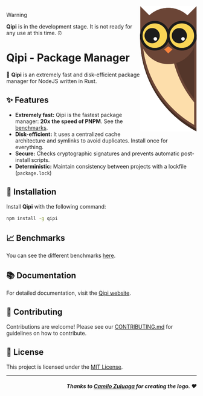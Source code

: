 <img src="./.github/logo.png" width="150px" align="right" />

> [!WARNING] 
> **Qipi** is in the development stage. It is not ready for any use at this time. ⏰

# Qipi - Package Manager

🦉 **Qipi** is an extremely fast and disk-efficient package manager for NodeJS written in Rust.

## ✨ Features

- **Extremely fast:** Qipi is the fastest package manager: **20x the speed of PNPM**. See the [benchmarks](./benches).
- **Disk-efficient:** It uses a centralized cache architecture and symlinks to avoid duplicates. Install once for everything.
- **Secure:** Checks cryptographic signatures and prevents automatic post-install scripts.
- **Deterministic:** Maintain consistency between projects with a lockfile (`package.lock`)

## 🚀 Installation

Install **Qipi** with the following command:

```bash
npm install -g qipi
```

## 📈 Benchmarks

You can see the different benchmarks [here](./benches).

## 📚 Documentation

For detailed documentation, visit the [Qipi website](https://qipi.pages.dev).

## 🤝 Contributing

Contributions are welcome! Please see our [CONTRIBUTING.md](./CONTRIBUTING.md) for guidelines on how to contribute.

## 📄 License

This project is licensed under the [MIT License](./LICENSE).

<hr />

<div align="right">

##### Thanks to [Camilo Zuluaga](https://github.com/camilo-zuluaga) for creating the logo. ❤

</div>
